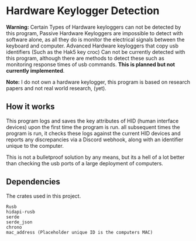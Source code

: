 # Hardware Keylogger Detection
 
**Warning:** Certain Types of Hardware keyloggers can not be detected by this program, Passive Hardware Keyloggers are impossible to detect with software alone, as all they do is monitor the electrical signals between the keyboard and computer. Advanced Hardware keyloggers that copy usb identifiers (Such as the Hak5 key croc) Can not be currently detected with this program, although there are methods to detect these such as monitoring response times of usb commands. **This is planned but not currently implemented**.
 
**Note:** I do not own a hardware keylogger, this program is based on research papers and not real world research, (yet).
 
## How it works
 
This program logs and saves the key attributes of HID (human interface devices) upon the first time the program is run. all subsequent times the program is run, it checks these logs against the current HID devices and reports any discrepancies via a Discord webhook, along with an identifier unique to the computer.
 
This is not a bulletproof solution by any means, but its a hell of a lot better than checking the usb ports of a large deployment of computers.
 
## Dependencies
 
The crates used in this project.
 
```
Rusb
hidapi-rusb
serde
serde_json
chrono
mac_address (Placeholder unique ID is the computers MAC)
```
